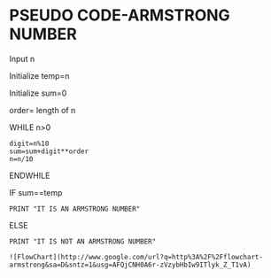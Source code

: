 # __PSEUDO CODE-ARMSTRONG NUMBER__
Input n

Initialize temp=n

Initialize sum=0

order= length of n

WHILE n>0

    digit=n%10
    sum=sum+digit**order
    n=n/10
ENDWHILE

IF sum==temp

    PRINT "IT IS AN ARMSTRONG NUMBER"
ELSE

    PRINT "IT IS NOT AN ARMSTRONG NUMBER"
    
    ![FlowChart](http://www.google.com/url?q=http%3A%2F%2Fflowchart-armstrong&sa=D&sntz=1&usg=AFQjCNH0A6r-zVzybHbIw9ITlyk_Z_T1vA)

